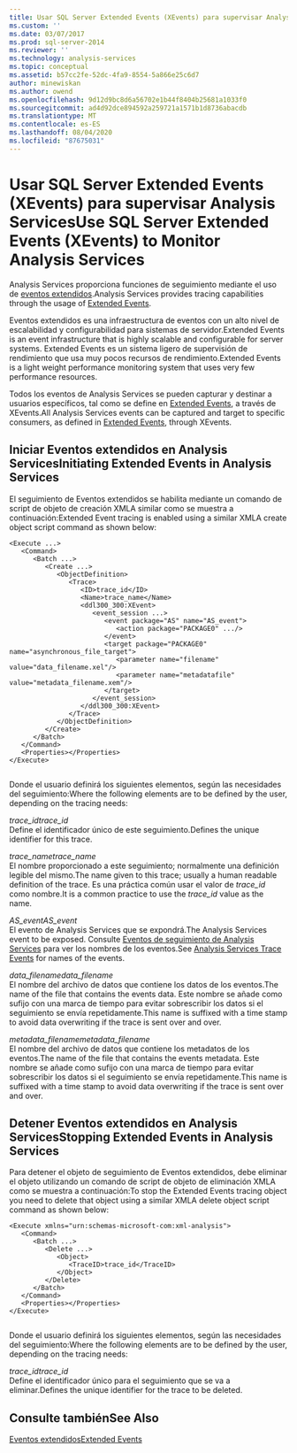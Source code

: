 ```yaml
---
title: Usar SQL Server Extended Events (XEvents) para supervisar Analysis Services | Microsoft Docs
ms.custom: ''
ms.date: 03/07/2017
ms.prod: sql-server-2014
ms.reviewer: ''
ms.technology: analysis-services
ms.topic: conceptual
ms.assetid: b57cc2fe-52dc-4fa9-8554-5a866e25c6d7
author: minewiskan
ms.author: owend
ms.openlocfilehash: 9d12d9bc8d6a56702e1b44f8404b25681a1033f0
ms.sourcegitcommit: ad4d92dce894592a259721a1571b1d8736abacdb
ms.translationtype: MT
ms.contentlocale: es-ES
ms.lasthandoff: 08/04/2020
ms.locfileid: "87675031"
---
```

# <a name="use-sql-server-extended-events-xevents-to-monitor-analysis-services"></a><span data-ttu-id="f63b4-102">Usar SQL Server Extended Events (XEvents) para supervisar Analysis Services</span><span class="sxs-lookup"><span data-stu-id="f63b4-102">Use SQL Server Extended Events (XEvents) to Monitor Analysis Services</span></span>
  <span data-ttu-id="f63b4-103">Analysis Services proporciona funciones de seguimiento mediante el uso de [eventos extendidos](../../relational-databases/extended-events/extended-events.md).</span><span class="sxs-lookup"><span data-stu-id="f63b4-103">Analysis Services provides tracing capabilities through the usage of [Extended Events](../../relational-databases/extended-events/extended-events.md).</span></span>  
  
 <span data-ttu-id="f63b4-104">Eventos extendidos es una infraestructura de eventos con un alto nivel de escalabilidad y configurabilidad para sistemas de servidor.</span><span class="sxs-lookup"><span data-stu-id="f63b4-104">Extended Events is an event infrastructure that is highly scalable and configurable for server systems.</span></span> <span data-ttu-id="f63b4-105">Extended Events es un sistema ligero de supervisión de rendimiento que usa muy pocos recursos de rendimiento.</span><span class="sxs-lookup"><span data-stu-id="f63b4-105">Extended Events is a light weight performance monitoring system that uses very few performance resources.</span></span>  
  
 <span data-ttu-id="f63b4-106">Todos los eventos de Analysis Services se pueden capturar y destinar a usuarios específicos, tal como se define en [Extended Events](../../relational-databases/extended-events/extended-events.md), a través de XEvents.</span><span class="sxs-lookup"><span data-stu-id="f63b4-106">All Analysis Services events can be captured and target to specific consumers, as defined in [Extended Events](../../relational-databases/extended-events/extended-events.md), through XEvents.</span></span>  
  
## <a name="initiating-extended-events-in-analysis-services"></a><span data-ttu-id="f63b4-107">Iniciar Eventos extendidos en Analysis Services</span><span class="sxs-lookup"><span data-stu-id="f63b4-107">Initiating Extended Events in Analysis Services</span></span>  
 <span data-ttu-id="f63b4-108">El seguimiento de Eventos extendidos se habilita mediante un comando de script de objeto de creación XMLA similar como se muestra a continuación:</span><span class="sxs-lookup"><span data-stu-id="f63b4-108">Extended Event tracing is enabled using a similar XMLA create object script command as shown below:</span></span>  
  
```  
<Execute ...>  
   <Command>  
      <Batch ...>  
         <Create ...>  
            <ObjectDefinition>  
               <Trace>  
                  <ID>trace_id</ID>  
                  <Name>trace_name</Name>  
                  <ddl300_300:XEvent>  
                     <event_session ...>  
                        <event package="AS" name="AS_event">  
                           <action package="PACKAGE0" .../>  
                        </event>  
                        <target package="PACKAGE0" name="asynchronous_file_target">  
                           <parameter name="filename" value="data_filename.xel"/>  
                           <parameter name="metadatafile" value="metadata_filename.xem"/>  
                        </target>  
                     </event_session>  
                  </ddl300_300:XEvent>  
               </Trace>  
            </ObjectDefinition>  
         </Create>  
      </Batch>  
   </Command>  
   <Properties></Properties>  
</Execute>  
  
```  
  
 <span data-ttu-id="f63b4-109">Donde el usuario definirá los siguientes elementos, según las necesidades del seguimiento:</span><span class="sxs-lookup"><span data-stu-id="f63b4-109">Where the following elements are to be defined by the user, depending on the tracing needs:</span></span>  
  
 <span data-ttu-id="f63b4-110">*trace_id*</span><span class="sxs-lookup"><span data-stu-id="f63b4-110">*trace_id*</span></span>  
 <span data-ttu-id="f63b4-111">Define el identificador único de este seguimiento.</span><span class="sxs-lookup"><span data-stu-id="f63b4-111">Defines the unique identifier for this trace.</span></span>  
  
 <span data-ttu-id="f63b4-112">*trace_name*</span><span class="sxs-lookup"><span data-stu-id="f63b4-112">*trace_name*</span></span>  
 <span data-ttu-id="f63b4-113">El nombre proporcionado a este seguimiento; normalmente una definición legible del mismo.</span><span class="sxs-lookup"><span data-stu-id="f63b4-113">The name given to this trace; usually a human readable definition of the trace.</span></span> <span data-ttu-id="f63b4-114">Es una práctica común usar el valor de *trace_id* como nombre.</span><span class="sxs-lookup"><span data-stu-id="f63b4-114">It is a common practice to use the *trace_id* value as the name.</span></span>  
  
 <span data-ttu-id="f63b4-115">*AS_event*</span><span class="sxs-lookup"><span data-stu-id="f63b4-115">*AS_event*</span></span>  
 <span data-ttu-id="f63b4-116">El evento de Analysis Services que se expondrá.</span><span class="sxs-lookup"><span data-stu-id="f63b4-116">The Analysis Services event to be exposed.</span></span> <span data-ttu-id="f63b4-117">Consulte [Eventos de seguimiento de Analysis Services](https://docs.microsoft.com/bi-reference/trace-events/analysis-services-trace-events) para ver los nombres de los eventos.</span><span class="sxs-lookup"><span data-stu-id="f63b4-117">See [Analysis Services Trace Events](https://docs.microsoft.com/bi-reference/trace-events/analysis-services-trace-events) for names of the events.</span></span>  
  
 <span data-ttu-id="f63b4-118">*data_filename*</span><span class="sxs-lookup"><span data-stu-id="f63b4-118">*data_filename*</span></span>  
 <span data-ttu-id="f63b4-119">El nombre del archivo de datos que contiene los datos de los eventos.</span><span class="sxs-lookup"><span data-stu-id="f63b4-119">The name of the file that contains the events data.</span></span> <span data-ttu-id="f63b4-120">Este nombre se añade como sufijo con una marca de tiempo para evitar sobrescribir los datos si el seguimiento se envía repetidamente.</span><span class="sxs-lookup"><span data-stu-id="f63b4-120">This name is suffixed with a time stamp to avoid data overwriting if the trace is sent over and over.</span></span>  
  
 <span data-ttu-id="f63b4-121">*metadata_filename*</span><span class="sxs-lookup"><span data-stu-id="f63b4-121">*metadata_filename*</span></span>  
 <span data-ttu-id="f63b4-122">El nombre del archivo de datos que contiene los metadatos de los eventos.</span><span class="sxs-lookup"><span data-stu-id="f63b4-122">The name of the file that contains the events metadata.</span></span> <span data-ttu-id="f63b4-123">Este nombre se añade como sufijo con una marca de tiempo para evitar sobrescribir los datos si el seguimiento se envía repetidamente.</span><span class="sxs-lookup"><span data-stu-id="f63b4-123">This name is suffixed with a time stamp to avoid data overwriting if the trace is sent over and over.</span></span>  
  
## <a name="stopping-extended-events-in-analysis-services"></a><span data-ttu-id="f63b4-124">Detener Eventos extendidos en Analysis Services</span><span class="sxs-lookup"><span data-stu-id="f63b4-124">Stopping Extended Events in Analysis Services</span></span>  
 <span data-ttu-id="f63b4-125">Para detener el objeto de seguimiento de Eventos extendidos, debe eliminar el objeto utilizando un comando de script de objeto de eliminación XMLA como se muestra a continuación:</span><span class="sxs-lookup"><span data-stu-id="f63b4-125">To stop the Extended Events tracing object you need to delete that object using a similar XMLA delete object script command as shown below:</span></span>  
  
```  
<Execute xmlns="urn:schemas-microsoft-com:xml-analysis">  
   <Command>  
      <Batch ...>  
         <Delete ...>  
            <Object>  
               <TraceID>trace_id</TraceID>  
            </Object>  
         </Delete>  
      </Batch>  
   </Command>  
   <Properties></Properties>  
</Execute>  
  
```  
  
 <span data-ttu-id="f63b4-126">Donde el usuario definirá los siguientes elementos, según las necesidades del seguimiento:</span><span class="sxs-lookup"><span data-stu-id="f63b4-126">Where the following elements are to be defined by the user, depending on the tracing needs:</span></span>  
  
 <span data-ttu-id="f63b4-127">*trace_id*</span><span class="sxs-lookup"><span data-stu-id="f63b4-127">*trace_id*</span></span>  
 <span data-ttu-id="f63b4-128">Define el identificador único para el seguimiento que se va a eliminar.</span><span class="sxs-lookup"><span data-stu-id="f63b4-128">Defines the unique identifier for the trace to be deleted.</span></span>  
  
## <a name="see-also"></a><span data-ttu-id="f63b4-129">Consulte también</span><span class="sxs-lookup"><span data-stu-id="f63b4-129">See Also</span></span>  
 [<span data-ttu-id="f63b4-130">Eventos extendidos</span><span class="sxs-lookup"><span data-stu-id="f63b4-130">Extended Events</span></span>](../../relational-databases/extended-events/extended-events.md)  
  
  
